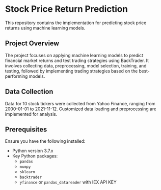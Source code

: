 # Stock Price Return Prediction

This repository contains the implementation for predicting stock price returns using machine learning models.

## Project Overview

The project focuses on applying machine learning models to predict financial market returns and test trading strategies using BackTrader. It involves collecting data, preprocessing, model selection, training, and testing, followed by implementing trading strategies based on the best-performing models.

## Data Collection

Data for 10 stock tickers were collected from Yahoo Finance, ranging from 2000-01-01 to 2021-11-12. Customized data loading and preprocessing are implemented for analysis.

## Prerequisites

Ensure you have the following installed:
- Python version 3.7.x
- Key Python packages:
  - `pandas`
  - `numpy`
  - `sklearn`
  - `backtrader`
  - `yfinance` or `pandas_datareader` with IEX API KEY

